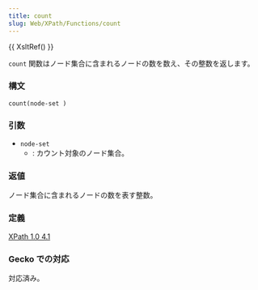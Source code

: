 ```yaml
---
title: count
slug: Web/XPath/Functions/count
---
```

{{ XsltRef() }}

`count` 関数はノード集合に含まれるノードの数を数え、その整数を返します。

### 構文

```
count(node-set )
```

### 引数

- `node-set`
  - : カウント対象のノード集合。

### 返値

ノード集合に含まれるノードの数を表す整数。

### 定義

[XPath 1.0 4.1](https://www.w3.org/TR/xpath#function-count)

### Gecko での対応

対応済み。
